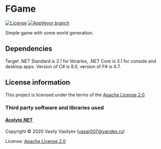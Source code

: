 # FGame

[![License](https://img.shields.io/hexpm/l/plug.svg)](https://github.com/Vasar007/FGame/blob/master/LICENSE)
[![AppVeyor branch](https://img.shields.io/appveyor/ci/Vasar007/fgame/master.svg)](https://ci.appveyor.com/project/Vasar007/fgame)

Simple game with some world generation.

## Dependencies

Target .NET Standard is 2.1 for libraries, .NET Core is 3.1 for console and desktop apps. Version of C# is 8.0, version of F# is 4.7.

## License information

This project is licensed under the terms of the [Apache License 2.0](LICENSE).

### Third party software and libraries used

#### [Acolyte.NET](https://github.com/Vasar007/Acolyte.NET)

Copyright © 2020 Vasily Vasilyev (vasar007@yandex.ru)

License: [Apache License 2.0](https://github.com/Vasar007/Acolyte.NET/blob/master/LICENSE)
